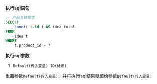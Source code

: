 <p class="panel-title"><b>执行sql语句</b></p>

```sql
-- 产品关联需求
SELECT
	count( t.id ) AS idea_total 
FROM
	idea t 
WHERE
	t.product_id = ?
```

<p class="panel-title"><b>执行sql参数</b></p>

1. `Default(传入变量).ID(标识)`

重置参数`Default(传入变量)`，并将执行sql结果赋值给参数`Default(传入变量)`
